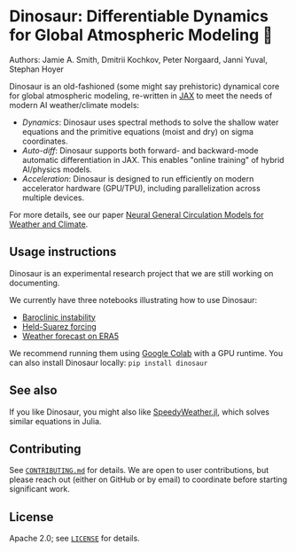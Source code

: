 # Dinosaur: Differentiable Dynamics for Global Atmospheric Modeling 🦖

Authors: Jamie A. Smith, Dmitrii Kochkov, Peter Norgaard, Janni Yuval, Stephan Hoyer

Dinosaur is an old-fashioned (some might say prehistoric) dynamical core for global atmospheric modeling, re-written in [JAX](https://github.com/jax-ml/jax) to meet the needs of modern AI weather/climate models:

- *Dynamics*: Dinosaur uses spectral methods to solve the shallow water equations and the primitive equations (moist and dry) on sigma coordinates.
- *Auto-diff*: Dinosaur supports both forward- and backward-mode automatic differentiation in JAX. This enables "online training" of hybrid AI/physics models.
- *Acceleration*: Dinosaur is designed to run efficiently on modern accelerator
hardware (GPU/TPU), including parallelization across multiple devices.

For more details, see our paper [Neural General Circulation Models for Weather and Climate](https://www.nature.com/articles/s41586-024-07744-y).

## Usage instructions

Dinosaur is an experimental research project that we are still working on
documenting.

We currently have three notebooks illustrating how to use Dinosaur:

- [Baroclinic instability](https://nbviewer.org/github/neuralgcm/dinosaur/blob/main/notebooks/baroclinic_instability.ipynb)
- [Held-Suarez forcing](https://nbviewer.org/github/neuralgcm/dinosaur/blob/main/notebooks/held_suarez.ipynb)
- [Weather forecast on ERA5](https://nbviewer.org/github/neuralgcm/dinosaur/blob/main/notebooks/weather_forecast_on_era5.ipynb)

We recommend running them using [Google Colab](https://colab.research.google.com/) with a GPU runtime.
You can also install Dinosaur locally: `pip install dinosaur`

## See also

If you like Dinosaur, you might also like
[SpeedyWeather.jl](https://github.com/SpeedyWeather/SpeedyWeather.jl), which
solves similar equations in Julia.

## Contributing

See [`CONTRIBUTING.md`](CONTRIBUTING.md) for details. We are open to user
contributions, but please reach out (either on GitHub or by email) to coordinate
before starting significant work.

## License

Apache 2.0; see [`LICENSE`](LICENSE) for details.
